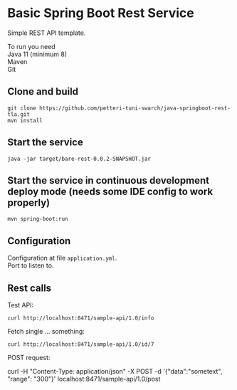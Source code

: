 # Basic Spring Boot Rest Service

Simple REST API template.

To run you need  
Java 11 (minimum 8)  
Maven  
Git  

## Clone and build
````
git clone https://github.com/petteri-tuni-swarch/java-springboot-rest-tla.git
mvn install
````

## Start the service
````java -jar target/bare-rest-0.0.2-SNAPSHOT.jar````

## Start the service in continuous development deploy mode (needs some IDE config to work properly)
````mvn spring-boot:run````


## Configuration
Configuration at file `application.yml`.   
Port to listen to.

## Rest calls 

Test API:

````curl http://localhost:8471/sample-api/1.0/info````  

Fetch single ... something:

````curl http://localhost:8471/sample-api/1.0/id/7````  

POST request:

curl -H "Content-Type: application/json" -X POST -d '{"data":"sometext", "range": "300"}' localhost:8471/sample-api/1.0/post

